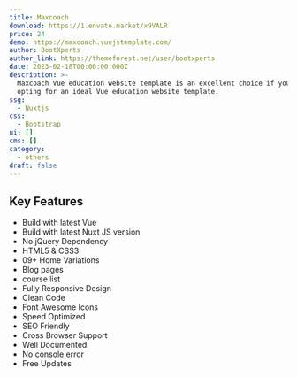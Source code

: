 ```yaml
---
title: Maxcoach
download: https://1.envato.market/x9VALR
price: 24
demo: https://maxcoach.vuejstemplate.com/
author: BootXperts
author_link: https://themeforest.net/user/bootxperts
date: 2023-02-18T00:00:00.000Z
description: >-
  Maxcoach Vue education website template is an excellent choice if you’re
  opting for an ideal Vue education website template.
ssg:
  - Nuxtjs
css:
  - Bootstrap
ui: []
cms: []
category:
  - others
draft: false
---
```

## Key Features

- Build with latest Vue
- Build with latest Nuxt JS version
- No jQuery Dependency
- HTML5 & CSS3
- 09+ Home Variations
- Blog pages
- course list
- Fully Responsive Design
- Clean Code
- Font Awesome Icons
- Speed Optimized
- SEO Friendly
- Cross Browser Support
- Well Documented
- No console error
- Free Updates
